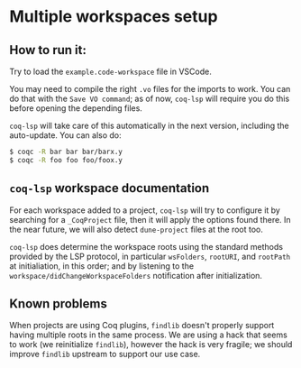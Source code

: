# Multiple workspaces setup

## How to run it:

Try to load the `example.code-workspace` file in VSCode.

You may need to compile the right `.vo` files for the imports to
work. You can do that with the `Save VO command`; as of now, `coq-lsp`
will require you do this before opening the depending files.

`coq-lsp` will take care of this automatically in the next version,
including the auto-update. You can also do:

```sh
$ coqc -R bar bar bar/barx.y
$ coqc -R foo foo foo/foox.y
```

## `coq-lsp` workspace documentation

For each workspace added to a project, `coq-lsp` will try to configure
it by searching for a `_CoqProject` file, then it will apply the
options found there. In the near future, we will also detect
`dune-project` files at the root too.

`coq-lsp` does determine the workspace roots using the standard
methods provided by the LSP protocol, in particular `wsFolders`,
`rootURI`, and `rootPath` at initialiation, in this order; and by
listening to the `workspace/didChangeWorkspaceFolders` notification
after initialization.

## Known problems

When projects are using Coq plugins, `findlib` doesn't properly
support having multiple roots in the same process. We are using a hack
that seems to work (we reinitialize `findlib`), however the hack is
very fragile; we should improve `findlib` upstream to support our use
case.
